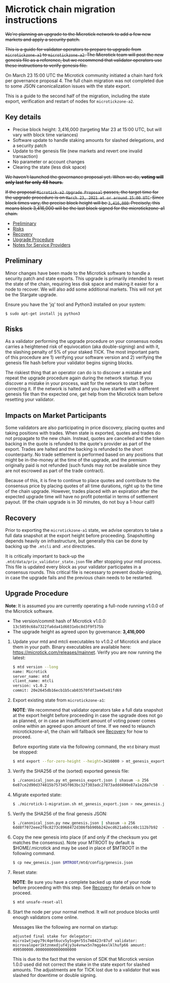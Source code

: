 # Microtick chain migration instructions

<s>We're planning an upgrade to the Microtick network to add a few new markets and apply
a security patch.

This is a guide for validator operators to prepare to upgrade from `microtickzone-a1` 
to `microtickzone-a2`. The Microtick team will post the new genesis file as a reference, 
but we recommend that validator operators use these instructions to verify genesis file.</s>

On March 23 15:00 UTC the Microtick community initiated a chain hard fork per governance proposal 4. The
full chain migration was not completed due to some JSON canonicalization issues with the state export.

This is a guide to the second half of the migration, including the state export, verification and restart
of nodes for `microtickzone-a2`.

## Key details
- Precise block height: 3,416,000 (targeting Mar 23 at 15:00 UTC, but will vary with block time variances)
- Software update to handle staking amounts for slashed delegations, and a security patch
- Update to the genesis file (new markets and revert one invalid transaction)
- No parameter or account changes
- Clearing the state (less disk space)

<s>We haven't launched the governance proposal yet. When we do, **voting will only last for only 48 hours.**

If the proposal `Microtick-a2 Upgrade Proposal` passes, the target time for the upgrade procedure is
on `March 23, 2021 at or around 15:00 UTC`. Since block times vary, the precise block height will be `3,416,000`.
Precisely, this means block 3,416,000 will be the last block signed for the microtickzone-a1 chain.</s>

  - [Preliminary](#preliminary)
  - [Risks](#risks)
  - [Recovery](#recovery)
  - [Upgrade Procedure](#upgrade-procedure)
  - [Notes for Service Providers](#notes-for-service-providers)

## Preliminary

Minor changes have been made to the Microtick software to handle a security patch and state exports. 
This upgrade is primarily intended to reset the state of the chain,
requiring less disk space and making it easier for a node to recover. We will also add some additional markets.
This will not yet be the Stargate upgrade.

Ensure you have the 'jq' tool and Python3 installed on your system:

```
$ sudo apt-get install jq python3
```

## Risks

As a validator performing the upgrade procedure on your consensus nodes carries a heightened risk of
equivocation (aka double-signing) and with it, the slashing penalty of 5% of your staked TICK.
The most important parts of this procedure are 1) verifying your software version and 
2) verifying the genesis file hash before your validator begins signing blocks.

The riskiest thing that an operator can do is to discover a mistake and repeat the upgrade
procedure again during the network startup. If you discover a mistake in your process, 
wait for the network to start before correcting it. If the network is halted and you have
started with a different genesis file than the expected one, get help from the Microtick team
before resetting your validator.

## Impacts on Market Participants

Some validators are also participating in price discovery, placing quotes and taking positions with trades.
When state is exported, quotes and trades do not propagate to the new chain.  Instead, quotes are cancelled
and the token backing in the quote is refunded to the quote's provider as part of the export. Trades are
halted and the backing is refunded to the short counterparty. No trade settlement is performed based on any
positions that might be in-the-money at the time of the upgrade, and the premium originally paid is not
refunded (such funds may not be available since they are not escrowed as part of the trade contract).

Because of this, it is fine to continue to place quotes and contribute to the consensus price by placing quotes
of all time durations, right up to the time of the chain upgrade. However, trades placed with an expiration 
after the expected upgrade time will have no profit potential in terms of settlement payout. (If the chain 
upgrade is in 30 minutes, do not buy a 1-hour call!)

## Recovery

Prior to exporting the `microtickzone-a1` state, we advise operators to take a full data snapshot at the
export height before proceeding. Snapshotting depends heavily on infrastructure, but generally this
can be done by backing up the `.mtcli` and `.mtd` directories.

It is critically important to back-up the `.mtd/data/priv_validator_state.json` file after stopping your mtd process. This file is updated every block as your validator participates in a consensus rounds. This critical file is necessary to prevent double-signing, in case the upgrade fails and the previous chain needs to be restarted.

## Upgrade Procedure

__Note__: It is assumed you are currently operating a full-node running v1.0.0 of the Microtick software.

- The version/commit hash of Microtick v1.0.0: `13c5059c68a7322fa6da41d6031ebc8d3f9f575b`
- The upgrade height as agreed upon by governance: **3,416,000**

   
1. Update your mtd and mtcli executables to v1.0.2 of Microtick and place them in your path. Binary executables
are available here: https://microtick.com/releases/mainnet. Verify you are now running the latest:

   ```bash
   $ mtd version --long
   name: Microtick
   server_name: mtd
   client_name: mtcli
   version: v1.0.2
   commit: 20e2645db16ecb1b5cab03570fdf3a445e81fd69
   ```

2. Export existing state from `microtickzone-a1`:

   **NOTE**: We recommend that validator operators take a full data snapshot at the export
   height before proceeding in case the upgrade does not go as planned, or in case an insufficient
   amount of voting power comes online within an agreed upon amount of time. If we need to relaunch
   microtickzone-a1, the chain will fallback see [Recovery](#recovery) for how to proceed.

   Before exporting state via the following command, the `mtd` binary must be stopped:

   ```bash
   $ mtd export --for-zero-height --height=3416000 > mt_genesis_export.json
   ```

3. Verify the SHA256 of the (sorted) exported genesis file:

   ```bash
   $ ./canonical_json.py mt_genesis_export.json | shasum -a 256
   6e87ce2d90d374815b757345f063bc32f303adc27873addd490e87a1e2da7c50  -
   ```

4. Migrate exported state:

   ```bash
   $ ./microtick-1-migration.sh mt_genesis_export.json > new_genesis.json
   ```
   
5. Verify the SHA256 of the final genesis JSON:

   ```bash
   $ ./canonical_json.py new_genesis.json | shasum -a 256                                                      
   6dd8f7072eee2f0c8273c8968472d386fbb90bb242ecd621a8dcc48c112b7b92  -
   ```

6. Copy the new genesis into place (if and only if the checksum you get matches the consensus). Note your
MTROOT by default is $HOME/.microtick and may be used in place of $MTROOT in the following command.

   ```bash
   $ cp new_genesis.json $MTROOT/mtd/config/genesis.json
   ```

7. Reset state:

   **NOTE**: Be sure you have a complete backed up state of your node before proceeding with this step.
   See [Recovery](#recovery) for details on how to proceed.

   ```bash
   $ mtd unsafe-reset-all
   ```

8. Start the node per your normal method. It will not produce blocks until enough validators come online.

    Messages like the following are normal on startup:

    ```
    adjusted final stake for delegator: micro1wtjwpy79c4qet6ucv5y5sgmr55s7m8423r87uf validator: microvaloper1ktznmxdjuf4jy3u4vnwx5n7mgg4exlklhufp66 amount: 499500000.000000000000000000
    ```

    This is due to the fact that the version of SDK that Microtick version 1.0.0 used did not correct the stake in the state export for slashed amounts.
    The adjustments are for TICK lost due to a validator that was slashed for downtime or double signing.
